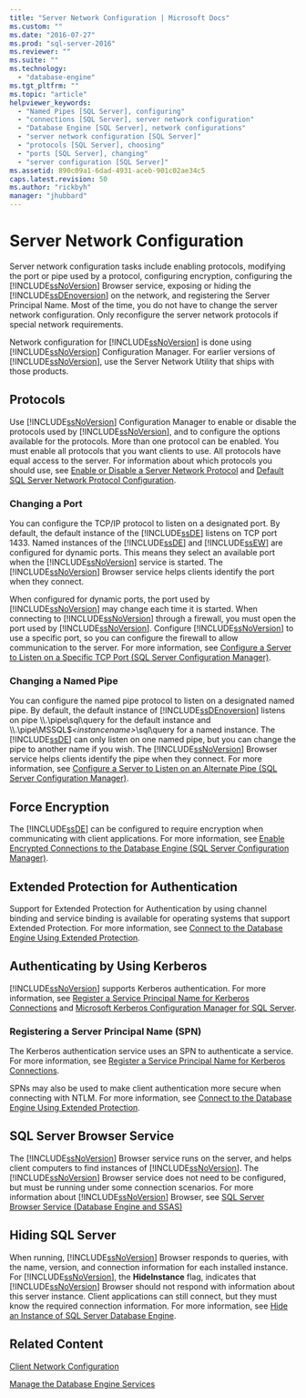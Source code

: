 ```yaml
---
title: "Server Network Configuration | Microsoft Docs"
ms.custom: ""
ms.date: "2016-07-27"
ms.prod: "sql-server-2016"
ms.reviewer: ""
ms.suite: ""
ms.technology: 
  - "database-engine"
ms.tgt_pltfrm: ""
ms.topic: "article"
helpviewer_keywords: 
  - "Named Pipes [SQL Server], configuring"
  - "connections [SQL Server], server network configuration"
  - "Database Engine [SQL Server], network configurations"
  - "server network configuration [SQL Server]"
  - "protocols [SQL Server], choosing"
  - "ports [SQL Server], changing"
  - "server configuration [SQL Server]"
ms.assetid: 890c09a1-6dad-4931-aceb-901c02ae34c5
caps.latest.revision: 50
ms.author: "rickbyh"
manager: "jhubbard"
---
```

# Server Network Configuration
  Server network configuration tasks include enabling protocols, modifying the port or pipe used by a protocol, configuring encryption, configuring the [!INCLUDE[ssNoVersion](../../../advanced-analytics/r-services/includes/ssnoversion-md.md)] Browser service, exposing or hiding the [!INCLUDE[ssDEnoversion](../../../analysis-services/instances/install/windows/includes/ssdenoversion-md.md)] on the network, and registering the Server Principal Name. Most of the time, you do not have to change the server network configuration. Only reconfigure the server network protocols if special network requirements.  
  
 Network configuration for [!INCLUDE[ssNoVersion](../../../advanced-analytics/r-services/includes/ssnoversion-md.md)] is done using [!INCLUDE[ssNoVersion](../../../advanced-analytics/r-services/includes/ssnoversion-md.md)] Configuration Manager. For earlier versions of [!INCLUDE[ssNoVersion](../../../advanced-analytics/r-services/includes/ssnoversion-md.md)], use the Server Network Utility that ships with those products.  
  
## Protocols  
 Use [!INCLUDE[ssNoVersion](../../../advanced-analytics/r-services/includes/ssnoversion-md.md)] Configuration Manager to enable or disable the protocols used by [!INCLUDE[ssNoVersion](../../../advanced-analytics/r-services/includes/ssnoversion-md.md)], and to configure the options available for the protocols. More than one protocol can be enabled. You must enable all protocols that you want clients to use. All protocols have equal access to the server. For information about which protocols you should use, see [Enable or Disable a Server Network Protocol](../../../database-engine/configure/windows/enable-or-disable-a-server-network-protocol.md) and [Default SQL Server Network Protocol Configuration](../../../database-engine/configure/windows/default-sql-server-network-protocol-configuration.md).  
  
### Changing a Port  
 You can configure the TCP/IP protocol to listen on a designated port. By default, the default instance of the [!INCLUDE[ssDE](../../../analysis-services/instances/install/windows/includes/ssde-md.md)] listens on TCP port 1433. Named instances of the [!INCLUDE[ssDE](../../../analysis-services/instances/install/windows/includes/ssde-md.md)] and [!INCLUDE[ssEW](../../../analysis-services/instances/includes/ssew-md.md)] are configured for dynamic ports. This means they select an available port when the [!INCLUDE[ssNoVersion](../../../advanced-analytics/r-services/includes/ssnoversion-md.md)] service is started. The [!INCLUDE[ssNoVersion](../../../advanced-analytics/r-services/includes/ssnoversion-md.md)] Browser service helps clients identify the port when they connect.  
  
 When configured for dynamic ports, the port used by [!INCLUDE[ssNoVersion](../../../advanced-analytics/r-services/includes/ssnoversion-md.md)] may change each time it is started. When connecting to [!INCLUDE[ssNoVersion](../../../advanced-analytics/r-services/includes/ssnoversion-md.md)] through a firewall, you must open the port used by [!INCLUDE[ssNoVersion](../../../advanced-analytics/r-services/includes/ssnoversion-md.md)]. Configure [!INCLUDE[ssNoVersion](../../../advanced-analytics/r-services/includes/ssnoversion-md.md)] to use a specific port, so you can configure the firewall to allow communication to the server. For more information, see [Configure a Server to Listen on a Specific TCP Port &#40;SQL Server Configuration Manager&#41;](../../../database-engine/configure/windows/configure-a-server-to-listen-on-a-specific-tcp-port.md).  
  
### Changing a Named Pipe  
 You can configure the named pipe protocol to listen on a designated named pipe. By default, the default instance of [!INCLUDE[ssDEnoversion](../../../analysis-services/instances/install/windows/includes/ssdenoversion-md.md)] listens on pipe \\\\.\pipe\sql\query for the default instance and \\\\.\pipe\MSSQL$*\<instancename>*\sql\query for a named instance. The [!INCLUDE[ssDE](../../../analysis-services/instances/install/windows/includes/ssde-md.md)] can only listen on one named pipe, but you can change the pipe to another name if you wish. The [!INCLUDE[ssNoVersion](../../../advanced-analytics/r-services/includes/ssnoversion-md.md)] Browser service helps clients identify the pipe when they connect. For more information, see [Configure a Server to Listen on an Alternate Pipe &#40;SQL Server Configuration Manager&#41;](../../../database-engine/configure/windows/configure-a-server-to-listen-on-an-alternate-pipe.md).  
  
## Force Encryption  
 The [!INCLUDE[ssDE](../../../analysis-services/instances/install/windows/includes/ssde-md.md)] can be configured to require encryption when communicating with client applications. For more information, see [Enable Encrypted Connections to the Database Engine &#40;SQL Server Configuration Manager&#41;](../../../database-engine/configure/windows/enable-encrypted-connections-to-the-database-engine.md).  
  
## Extended Protection for Authentication  
 Support for Extended Protection for Authentication by using channel binding and service binding is available for operating systems that support Extended Protection. For more information, see [Connect to the Database Engine Using Extended Protection](../../../database-engine/configure/windows/connect-to-the-database-engine-using-extended-protection.md).  
  
## Authenticating by Using Kerberos  
 [!INCLUDE[ssNoVersion](../../../advanced-analytics/r-services/includes/ssnoversion-md.md)] supports Kerberos authentication. For more information, see [Register a Service Principal Name for Kerberos Connections](../../../database-engine/configure/windows/register-a-service-principal-name-for-kerberos-connections.md) and [Microsoft Kerberos Configuration Manager for SQL Server](http://www.microsoft.com/download/details.aspx?id=39046).  
  
### Registering a Server Principal Name (SPN)  
 The Kerberos authentication service uses an SPN to authenticate a service. For more information, see [Register a Service Principal Name for Kerberos Connections](../../../database-engine/configure/windows/register-a-service-principal-name-for-kerberos-connections.md).  
  
 SPNs may also be used to make client authentication more secure when connecting with NTLM. For more information, see [Connect to the Database Engine Using Extended Protection](../../../database-engine/configure/windows/connect-to-the-database-engine-using-extended-protection.md).  
  
## SQL Server Browser Service  
 The [!INCLUDE[ssNoVersion](../../../advanced-analytics/r-services/includes/ssnoversion-md.md)] Browser service runs on the server, and helps client computers to find instances of [!INCLUDE[ssNoVersion](../../../advanced-analytics/r-services/includes/ssnoversion-md.md)]. The [!INCLUDE[ssNoVersion](../../../advanced-analytics/r-services/includes/ssnoversion-md.md)] Browser service does not need to be configured, but must be running under some connection scenarios. For more information about [!INCLUDE[ssNoVersion](../../../advanced-analytics/r-services/includes/ssnoversion-md.md)] Browser, see [SQL Server Browser Service &#40;Database Engine and SSAS&#41;](../../../database-engine/configure/windows/sql-server-browser-service-database-engine-and-ssas.md)  
  
## Hiding SQL Server  
 When running, [!INCLUDE[ssNoVersion](../../../advanced-analytics/r-services/includes/ssnoversion-md.md)] Browser responds to queries, with the name, version, and connection information for each installed instance. For [!INCLUDE[ssNoVersion](../../../advanced-analytics/r-services/includes/ssnoversion-md.md)], the **HideInstance** flag, indicates that [!INCLUDE[ssNoVersion](../../../advanced-analytics/r-services/includes/ssnoversion-md.md)] Browser should not respond with information about this server instance. Client applications can still connect, but they must know the required connection information. For more information, see [Hide an Instance of SQL Server Database Engine](../../../database-engine/configure/windows/hide-an-instance-of-sql-server-database-engine.md).  
  
## Related Content  
 [Client Network Configuration](../../../database-engine/configure/windows/client-network-configuration.md)  
  
 [Manage the Database Engine Services](../../../database-engine/configure/windows/manage-the-database-engine-services.md)  
  
  